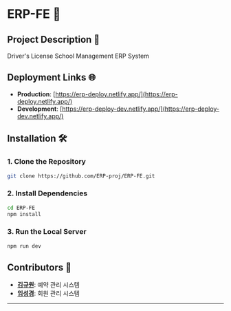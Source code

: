 # ERP-FE 🚗

## Project Description 🌟

Driver's License School Management ERP System

## Deployment Links 🌐

- **Production**: [https://erp-deploy.netlify.app/](https://erp-deploy.netlify.app/)
- **Development**: [https://erp-deploy-dev.netlify.app/](https://erp-deploy-dev.netlify.app/)

## Installation 🛠️

### 1. Clone the Repository

```bash
git clone https://github.com/ERP-proj/ERP-FE.git
```

### 2. Install Dependencies

```bash
cd ERP-FE
npm install
```

### 3. Run the Local Server

```bash
npm run dev
```

## Contributors 🤝

- **[김규원](https://github.com/gimgyuwon)**: 예약 관리 시스템
- **[임성경](https://github.com/5622lsk)**: 회원 관리 시스템

---
